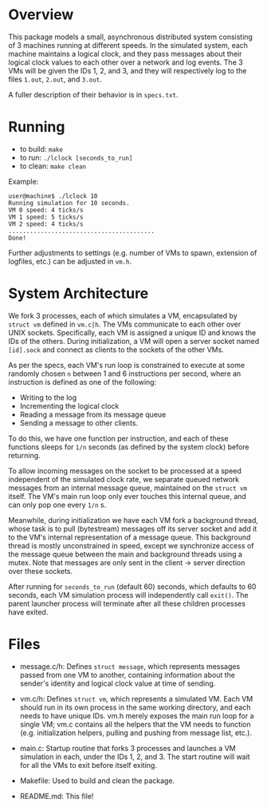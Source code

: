 
# Overview

This package models a small, asynchronous distributed system consisting of 3 
machines running at different speeds. In the simulated system, each machine 
maintains a logical clock, and they pass messages about their logical clock 
values to each other over a network and log events. The 3 VMs will be given 
the IDs 1, 2, and 3, and they will respectively log to the files `1.out`, 
`2.out`, and `3.out`.

A fuller description of their behavior is in `specs.txt`.  


# Running 

* to build: `make`
* to run: `./lclock [seconds_to_run]`
* to clean: `make clean`

Example:
```
user@machine$ ./lclock 10
Running simulation for 10 seconds.
VM 0 speed: 4 ticks/s
VM 1 speed: 5 ticks/s
VM 2 speed: 4 ticks/s
.........................................
Done!
```

Further adjustments to settings (e.g. number of VMs to spawn, extension of
logfiles, etc.) can be adjusted in `vm.h`.


# System Architecture 

We fork 3 processes, each of which simulates a VM, encapsulated by `struct vm`
defined in `vm.c|h`. The VMs communicate to each other over UNIX sockets. Specifically, each VM is assigned a unique ID and knows the IDs of the others. 
During initialization, a VM will open a server socket named `[id].sock` and 
connect as clients to the sockets of the other VMs.

As per the specs, each VM's run loop is constrained to execute at some randomly
chosen `n` between 1 and 6 instructions per second, where an instruction is 
defined as one of the following:
* Writing to the log
* Incrementing the logical clock
* Reading a message from its message queue
* Sending a message to other clients.

To do this, we have one function per instruction, and each of these functions
sleeps for `1/n` seconds (as defined by the system clock) before returning.

To allow incoming messages on the socket to be processed at a speed independent 
of the simulated clock rate, we separate queued network messages from an internal message queue, maintained on the `struct vm` itself. The VM's main run loop only 
ever touches this internal queue, and can only pop one every `1/n` s. 

Meanwhile, during initialization we have each VM fork a background thread, whose  task is to pull (bytestream) messages off its server socket and add it to the VM's internal representation of a message queue. This background thread is mostly unconstrained in speed, except we synchronize access of the message queue 
between the main and background threads using a mutex. Note that messages are 
only sent in the client -> server direction over these sockets.

After running for `seconds_to_run` (default 60) seconds, which defaults to 60 seconds, each VM simulation process will independently call `exit()`. The parent 
launcher process will terminate after all these children processes have 
exited.



# Files

* message.c/h: Defines `struct message`, which represents messages passed from 
one VM to another, containing information about the sender's identity and 
logical clock value at time of sending.

* vm.c/h: Defines `struct vm`, which represents a simulated VM. Each VM should 
run in its own process in the same working directory, and each needs to have 
unique IDs. vm.h merely exposes the main run loop for a single VM; vm.c contains 
all the helpers that the VM needs to function (e.g. initialization helpers, 
pulling and pushing from message list, etc.).

* main.c: Startup routine that forks 3 processes and launches a VM simulation in
each, under the IDs 1, 2, and 3. The start routine will wait for all the VMs 
to exit before itself exiting.

* Makefile: Used to build and clean the package.

* README.md: This file!